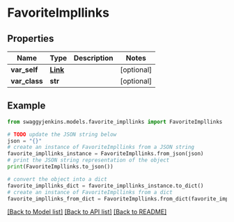# FavoriteImpllinks


## Properties

Name | Type | Description | Notes
------------ | ------------- | ------------- | -------------
**var_self** | [**Link**](Link.md) |  | [optional] 
**var_class** | **str** |  | [optional] 

## Example

```python
from swaggyjenkins.models.favorite_impllinks import FavoriteImpllinks

# TODO update the JSON string below
json = "{}"
# create an instance of FavoriteImpllinks from a JSON string
favorite_impllinks_instance = FavoriteImpllinks.from_json(json)
# print the JSON string representation of the object
print(FavoriteImpllinks.to_json())

# convert the object into a dict
favorite_impllinks_dict = favorite_impllinks_instance.to_dict()
# create an instance of FavoriteImpllinks from a dict
favorite_impllinks_from_dict = FavoriteImpllinks.from_dict(favorite_impllinks_dict)
```
[[Back to Model list]](../README.md#documentation-for-models) [[Back to API list]](../README.md#documentation-for-api-endpoints) [[Back to README]](../README.md)


